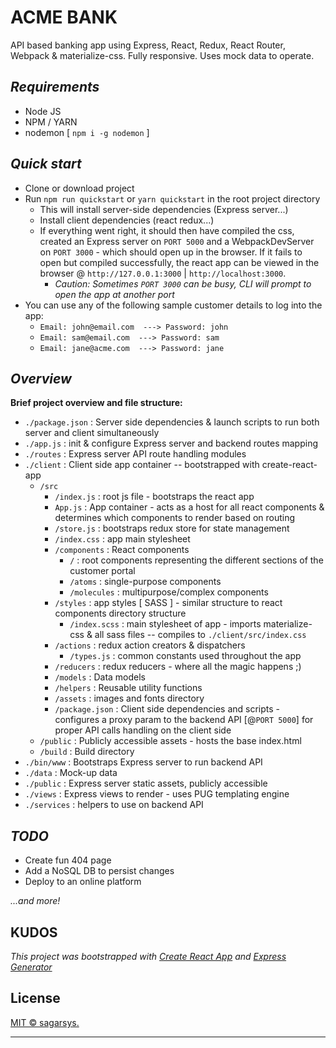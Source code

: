 # **ACME BANK** 
API based banking app using Express, React, Redux, React Router, Webpack & materialize-css.
Fully responsive. Uses mock data to operate.

## _Requirements_
- Node JS
- NPM / YARN
- nodemon [ `npm i -g nodemon` ]

## _Quick start_
- Clone or download project
- Run `npm run quickstart` or `yarn quickstart` in the root project directory
   - This will install server-side dependencies (Express server...)
   - Install client dependencies (react redux...)
   - If everything went right, it should then have compiled the css, created an Express server on `PORT 5000` and a WebpackDevServer on `PORT 3000` - which should open up in the browser. If it fails to open but compiled successfully, the react app can be viewed in the browser @ `http://127.0.0.1:3000` | `http://localhost:3000`. 
        - _Caution: Sometimes `PORT 3000` can be busy, CLI will prompt to open the app at another port_
- You can use any of the following sample customer details to log into the app:
    - `Email: john@email.com  ---> Password: john`
    - `Email: sam@email.com  ---> Password: sam`
    - `Email: jane@acme.com  ---> Password: jane`

## _Overview_

**Brief project overview and file structure:**
- `./package.json` : Server side dependencies & launch scripts to run both server and client simultaneously
- `./app.js` : init & configure Express server and backend routes mapping 
- `./routes` : Express server API route handling modules
- `./client` : Client side app container -- bootstrapped with create-react-app
    - `/src` 
        - `/index.js` : root js file - bootstraps the react app
        - `App.js` : App container - acts as a host for all react components & determines which components to render based on routing
        - `/store.js` : bootstraps redux store for state management
        - `/index.css` : app main stylesheet
        - `/components` : React components
            - `/` : root components representing the different sections of the customer portal
            - `/atoms` : single-purpose components
            - `/molecules` : multipurpose/complex components
        - `/styles` : app styles [ SASS ] - similar structure to react components directory structure
            - `/index.scss` : main stylesheet of app - imports materialize-css & all sass files -- compiles to `./client/src/index.css`
        - `/actions` : redux action creators & dispatchers
            - `/types.js` : common constants used throughout the app
        - `/reducers` : redux reducers - where all the magic happens ;)
        - `/models` : Data models
        - `/helpers` : Reusable utility functions
        - `/assets` : images and fonts directory
        - `/package.json` : Client side dependencies and scripts - configures a proxy param to the backend API [@`PORT 5000`] for proper API calls handling on the client side
    - `/public` : Publicly accessible assets - hosts the base index.html
    - `/build` : Build directory
- `./bin/www` : Bootstraps Express server to run backend API
- `./data` : Mock-up data
- `./public` : Express server static assets, publicly accessible
- `./views` : Express views to render - uses PUG templating engine
- `./services` : helpers to use on backend API

## _TODO_
- Create fun 404 page
- Add a NoSQL DB to persist changes
- Deploy to an online platform

_...and more!_


 KUDOS
--------------------------------------------------------------------
_This project was bootstrapped with [Create React App](https://github.com/facebookincubator/create-react-app) and [Express Generator](https://github.com/expressjs/generator)_

## License

[MIT © sagarsys.](./LICENSE)

---------------------------------------------------------------------
